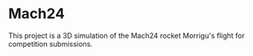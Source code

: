 # Mach24

This project is a 3D simulation of the Mach24 rocket Morrigu's flight for competition submissions.
